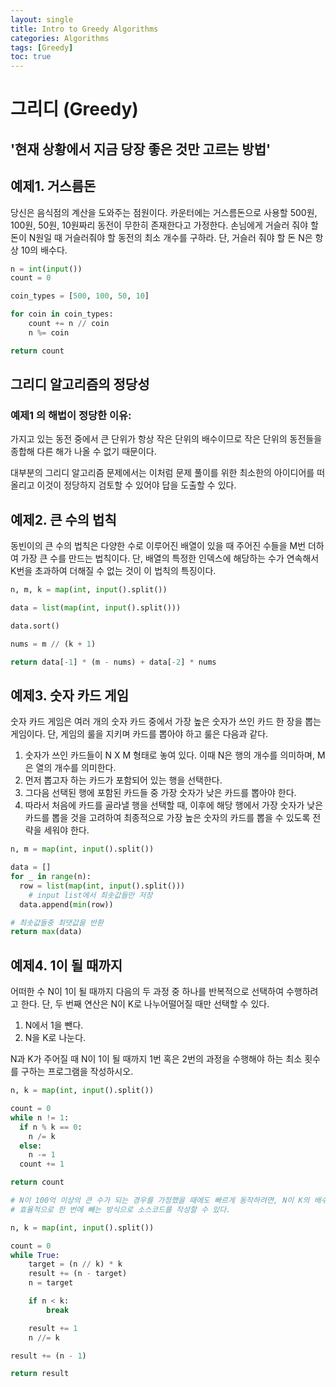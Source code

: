 ```yaml
---
layout: single
title: Intro to Greedy Algorithms
categories: Algorithms
tags: [Greedy]
toc: true
---
```

# 그리디 (Greedy)

## '현재 상황에서 지금 당장 좋은 것만 고르는 방법'

## 예제1. 거스름돈

당신은 음식점의 계산을 도와주는 점원이다. 카운터에는 거스름돈으로 사용할 500원, 100원, 50원, 10원짜리 동전이 무한히 존재한다고 가정한다. 손님에게 거슬러 줘야 할 돈이 N원일 때 거슬러줘야 할 동전의 최소 개수를 구하라. 단, 거슬러 줘야 할 돈 N은 항상 10의 배수다.

```python
n = int(input())
count = 0

coin_types = [500, 100, 50, 10]

for coin in coin_types:
	count += n // coin
	n %= coin

return count
```

## 그리디 알고리즘의 정당성

### 예제1 의 해법이 정당한 이유:

가지고 있는 동전 중에서 큰 단위가 항상 작은 단위의 배수이므로 작은 단위의 동전들을 종합해 다른 해가 나올 수 없기 때문이다.

대부분의 그리디 알고리즘 문제에서는 이처럼 문제 풀이를 위한 최소한의 아이디어를 떠올리고 이것이 정당하지 검토할 수 있어야 답을 도출할 수 있다.

## 예제2. 큰 수의 법칙

동빈이의 큰 수의 법칙은 다양한 수로 이루어진 배열이 있을 때 주어진 수들을 M번 더하여 가장 큰 수를 만드는 법칙이다. 단, 배열의 특정한 인덱스에 해당하는 수가 연속해서 K번을 초과하여 더해질 수 없는 것이 이 법칙의 특징이다.

```python
n, m, k = map(int, input().split())

data = list(map(int, input().split()))

data.sort()

nums = m // (k + 1)

return data[-1] * (m - nums) + data[-2] * nums
```

## 예제3. 숫자 카드 게임

숫자 카드 게임은 여러 개의 숫자 카드 중에서 가장 높은 숫자가 쓰인 카드 한 장을 뽑는 게임이다. 단, 게임의 룰을 지키며 카드를 뽑아야 하고 룰은 다음과 같다.

1. 숫자가 쓰인 카드들이 N X M 형태로 놓여 있다. 이때 N은 행의 개수를 의미하며, M은 열의 개수를 의미한다.
2. 먼저 뽑고자 하는 카드가 포함되어 있는 행을 선택한다.
3. 그다음 선택된 행에 포함된 카드들 중 가장 숫자가 낮은 카드를 뽑아야 한다.
4. 따라서 처음에 카드를 골라낼 행을 선택할 때, 이후에 해당 행에서 가장 숫자가 낮은 카드를 뽑을 것을 고려하여 최종적으로 가장 높은 숫자의 카드를 뽑을 수 있도록 전략을 세워야 한다.

```python
n, m = map(int, input().split())

data = []
for _ in range(n):
  row = list(map(int, input().split()))
	# input list에서 최솟값들만 저장
  data.append(min(row))

# 최솟값들중 최댓값을 반환
return max(data)
```

## 예제4. 1이 될 때까지

어떠한 수 N이 1이 될 때까지 다음의 두 과정 중 하나를 반복적으로 선택하여 수행하려고 한다. 단, 두 번째 연산은 N이 K로 나누어떨어질 때만 선택할 수 있다.

1. N에서 1을 뺀다.
2. N을 K로 나눈다.

N과 K가 주어질 때 N이 1이 될 때까지 1번 혹은 2번의 과정을 수행해야 하는 최소 횟수를 구하는 프로그램을 작성하시오.

```python
n, k = map(int, input().split())

count = 0
while n != 1:
  if n % k == 0:
    n /= k
  else:
    n -= 1
  count += 1

return count

# N이 100억 이상의 큰 수가 되는 경우를 가정했을 때에도 빠르게 동작하려면, N이 K의 배수가 되도록
# 효율적으로 한 번에 빼는 방식으로 소스코드를 작성할 수 있다.

n, k = map(int, input().split())

count = 0
while True:
	target = (n // k) * k
	result += (n - target)
	n = target

	if n < k:
		break

	result += 1
	n //= k

result += (n - 1)

return result
```
